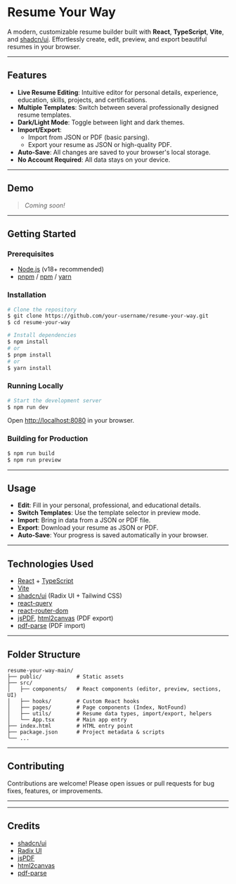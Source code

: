 # Resume Your Way

A modern, customizable resume builder built with **React**, **TypeScript**, **Vite**, and [shadcn/ui](https://ui.shadcn.com/). Effortlessly create, edit, preview, and export beautiful resumes in your browser.

---

## Features

- **Live Resume Editing**: Intuitive editor for personal details, experience, education, skills, projects, and certifications.
- **Multiple Templates**: Switch between several professionally designed resume templates.
- **Dark/Light Mode**: Toggle between light and dark themes.
- **Import/Export**:
  - Import from JSON or PDF (basic parsing).
  - Export your resume as JSON or high-quality PDF.
- **Auto-Save**: All changes are saved to your browser's local storage.
- **No Account Required**: All data stays on your device.

---

## Demo

> _Coming soon!_

---

## Getting Started

### Prerequisites
- [Node.js](https://nodejs.org/) (v18+ recommended)
- [pnpm](https://pnpm.io/) / [npm](https://www.npmjs.com/) / [yarn](https://yarnpkg.com/)

### Installation

```bash
# Clone the repository
$ git clone https://github.com/your-username/resume-your-way.git
$ cd resume-your-way

# Install dependencies
$ npm install
# or
$ pnpm install
# or
$ yarn install
```

### Running Locally

```bash
# Start the development server
$ npm run dev
```

Open [http://localhost:8080](http://localhost:8080) in your browser.

### Building for Production

```bash
$ npm run build
$ npm run preview
```

---

## Usage

- **Edit**: Fill in your personal, professional, and educational details.
- **Switch Templates**: Use the template selector in preview mode.
- **Import**: Bring in data from a JSON or PDF file.
- **Export**: Download your resume as JSON or PDF.
- **Auto-Save**: Your progress is saved automatically in your browser.

---

## Technologies Used

- [React](https://react.dev/) + [TypeScript](https://www.typescriptlang.org/)
- [Vite](https://vitejs.dev/)
- [shadcn/ui](https://ui.shadcn.com/) (Radix UI + Tailwind CSS)
- [react-query](https://tanstack.com/query/latest)
- [react-router-dom](https://reactrouter.com/)
- [jsPDF](https://github.com/parallax/jsPDF), [html2canvas](https://github.com/niklasvh/html2canvas) (PDF export)
- [pdf-parse](https://github.com/modesty/pdf-parse) (PDF import)

---

## Folder Structure

```
resume-your-way-main/
├── public/           # Static assets
├── src/
│   ├── components/   # React components (editor, preview, sections, UI)
│   ├── hooks/        # Custom React hooks
│   ├── pages/        # Page components (Index, NotFound)
│   ├── utils/        # Resume data types, import/export, helpers
│   └── App.tsx       # Main app entry
├── index.html        # HTML entry point
├── package.json      # Project metadata & scripts
└── ...
```

---

## Contributing

Contributions are welcome! Please open issues or pull requests for bug fixes, features, or improvements.

---


---

## Credits

- [shadcn/ui](https://ui.shadcn.com/)
- [Radix UI](https://www.radix-ui.com/)
- [jsPDF](https://github.com/parallax/jsPDF)
- [html2canvas](https://github.com/niklasvh/html2canvas)
- [pdf-parse](https://github.com/modesty/pdf-parse) 